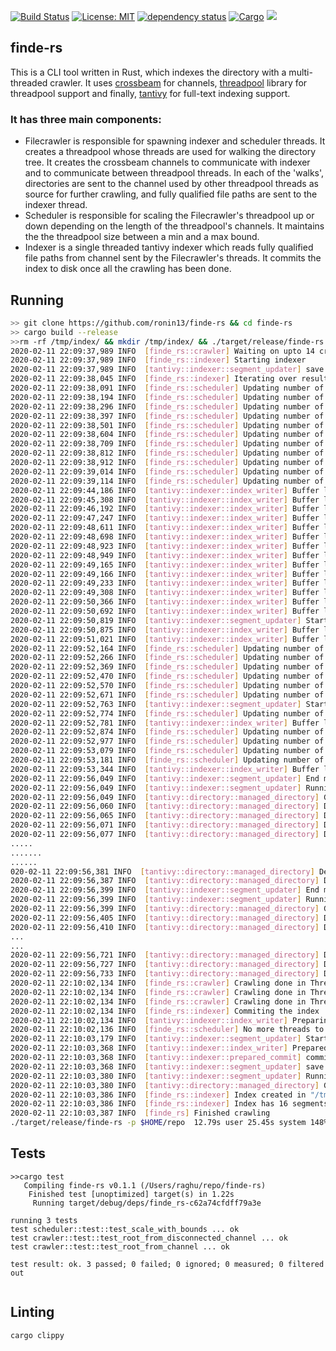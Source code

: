 [![Build Status](https://travis-ci.org/ronin13/finde-rs.svg?branch=master)](https://travis-ci.org/ronin13/finde-rs)
[![License: MIT](https://img.shields.io/badge/License-MIT-yellow.svg)](https://opensource.org/licenses/MIT)
[![dependency status](https://deps.rs/repo/github/ronin13/finde-rs/status.svg)](https://deps.rs/repo/github/ronin13/finde-rs)
[![Cargo](https://img.shields.io/crates/v/finde-rs.svg)](https://crates.io/crates/finde-rs)
[![](https://docs.rs/finde-rs/badge.svg)](https://docs.rs/finde-rs)


finde-rs
--------

This is a CLI tool written in Rust, which indexes the directory with a multi-threaded crawler.
It uses [crossbeam](https://github.com/crossbeam-rs/crossbeam) for channels, [threadpool](https://github.com/rust-threadpool/rust-threadpool)
library for threadpool support and finally, [tantivy](https://github.com/tantivy-search/tantivy) for full-text indexing support.

### It has three main components:
+ Filecrawler is responsible for spawning indexer and scheduler threads. It creates a threadpool whose threads are used for walking the directory tree. It creates the crossbeam channels to communicate with indexer and to communicate between threadpool threads.  In each of the 'walks', directories are sent to the channel used by other threadpool threads as source for further crawling, and fully qualified file paths are sent to the indexer thread.
+ Scheduler is responsible for scaling the Filecrawler's threadpool up or down depending on the length of the threadpool's channels. It maintains the the threadpool size between a min and a max bound.
+ Indexer is a single threaded tantivy indexer which reads fully qualified file paths from channel sent by the Filecrawler's threads. It commits the index to disk once all the crawling has been done.


## Running

```sh
>> git clone https://github.com/ronin13/finde-rs && cd finde-rs
>> cargo build --release
>>rm -rf /tmp/index/ && mkdir /tmp/index/ && ./target/release/finde-rs -p $HOME/repo
2020-02-11 22:09:37,989 INFO  [finde_rs::crawler] Waiting on upto 14 crawler threads
2020-02-11 22:09:37,989 INFO  [finde_rs::indexer] Starting indexer
2020-02-11 22:09:37,989 INFO  [tantivy::indexer::segment_updater] save metas
2020-02-11 22:09:38,045 INFO  [finde_rs::indexer] Iterating over results
2020-02-11 22:09:38,091 INFO  [finde_rs::scheduler] Updating number of threads to 4, length of work queue 445, pool size 3
2020-02-11 22:09:38,194 INFO  [finde_rs::scheduler] Updating number of threads to 5, length of work queue 719, pool size 3
2020-02-11 22:09:38,296 INFO  [finde_rs::scheduler] Updating number of threads to 6, length of work queue 948, pool size 3
2020-02-11 22:09:38,397 INFO  [finde_rs::scheduler] Updating number of threads to 7, length of work queue 1100, pool size 3
2020-02-11 22:09:38,501 INFO  [finde_rs::scheduler] Updating number of threads to 8, length of work queue 1560, pool size 3
2020-02-11 22:09:38,604 INFO  [finde_rs::scheduler] Updating number of threads to 9, length of work queue 1915, pool size 3
2020-02-11 22:09:38,709 INFO  [finde_rs::scheduler] Updating number of threads to 10, length of work queue 2456, pool size 3
2020-02-11 22:09:38,812 INFO  [finde_rs::scheduler] Updating number of threads to 11, length of work queue 2757, pool size 3
2020-02-11 22:09:38,912 INFO  [finde_rs::scheduler] Updating number of threads to 12, length of work queue 3106, pool size 3
2020-02-11 22:09:39,014 INFO  [finde_rs::scheduler] Updating number of threads to 13, length of work queue 3495, pool size 3
2020-02-11 22:09:39,114 INFO  [finde_rs::scheduler] Updating number of threads to 14, length of work queue 3587, pool size 3
2020-02-11 22:09:44,186 INFO  [tantivy::indexer::index_writer] Buffer limit reached, flushing segment with maxdoc=36069.
2020-02-11 22:09:45,308 INFO  [tantivy::indexer::index_writer] Buffer limit reached, flushing segment with maxdoc=34695.
2020-02-11 22:09:46,192 INFO  [tantivy::indexer::index_writer] Buffer limit reached, flushing segment with maxdoc=31888.
2020-02-11 22:09:47,247 INFO  [tantivy::indexer::index_writer] Buffer limit reached, flushing segment with maxdoc=30092.
2020-02-11 22:09:48,611 INFO  [tantivy::indexer::index_writer] Buffer limit reached, flushing segment with maxdoc=29200.
2020-02-11 22:09:48,698 INFO  [tantivy::indexer::index_writer] Buffer limit reached, flushing segment with maxdoc=28548.
2020-02-11 22:09:48,923 INFO  [tantivy::indexer::index_writer] Buffer limit reached, flushing segment with maxdoc=28221.
2020-02-11 22:09:48,949 INFO  [tantivy::indexer::index_writer] Buffer limit reached, flushing segment with maxdoc=28807.
2020-02-11 22:09:49,165 INFO  [tantivy::indexer::index_writer] Buffer limit reached, flushing segment with maxdoc=28801.
2020-02-11 22:09:49,166 INFO  [tantivy::indexer::index_writer] Buffer limit reached, flushing segment with maxdoc=28897.
2020-02-11 22:09:49,233 INFO  [tantivy::indexer::index_writer] Buffer limit reached, flushing segment with maxdoc=29073.
2020-02-11 22:09:49,308 INFO  [tantivy::indexer::index_writer] Buffer limit reached, flushing segment with maxdoc=28772.
2020-02-11 22:09:50,366 INFO  [tantivy::indexer::index_writer] Buffer limit reached, flushing segment with maxdoc=23442.
2020-02-11 22:09:50,692 INFO  [tantivy::indexer::index_writer] Buffer limit reached, flushing segment with maxdoc=22961.
2020-02-11 22:09:50,819 INFO  [tantivy::indexer::segment_updater] Starting merge  - [Seg("1796d91d"), Seg("c900e383"), Seg("ec70b10f"), Seg("16aa60ed"), Seg("39cbdc8e"), Seg("3d0ed2cf"), Seg("8008eb11"), Seg("6f2065bb")]
2020-02-11 22:09:50,875 INFO  [tantivy::indexer::index_writer] Buffer limit reached, flushing segment with maxdoc=21739.
2020-02-11 22:09:51,021 INFO  [tantivy::indexer::index_writer] Buffer limit reached, flushing segment with maxdoc=20742.
2020-02-11 22:09:52,164 INFO  [finde_rs::scheduler] Updating number of threads to 13, length of work queue 0, pool size 3
2020-02-11 22:09:52,266 INFO  [finde_rs::scheduler] Updating number of threads to 12, length of work queue 0, pool size 3
2020-02-11 22:09:52,369 INFO  [finde_rs::scheduler] Updating number of threads to 11, length of work queue 0, pool size 3
2020-02-11 22:09:52,470 INFO  [finde_rs::scheduler] Updating number of threads to 10, length of work queue 0, pool size 3
2020-02-11 22:09:52,570 INFO  [finde_rs::scheduler] Updating number of threads to 9, length of work queue 0, pool size 3
2020-02-11 22:09:52,671 INFO  [finde_rs::scheduler] Updating number of threads to 8, length of work queue 0, pool size 3
2020-02-11 22:09:52,763 INFO  [tantivy::indexer::segment_updater] Starting merge  - [Seg("f148a79a"), Seg("4ea4e78e"), Seg("300bb83b"), Seg("ba7ab83d"), Seg("842d1485"), Seg("fdcb2443"), Seg("1761fca7"), Seg("13adde49")]
2020-02-11 22:09:52,774 INFO  [finde_rs::scheduler] Updating number of threads to 7, length of work queue 0, pool size 3
2020-02-11 22:09:52,781 INFO  [tantivy::indexer::index_writer] Buffer limit reached, flushing segment with maxdoc=19071.
2020-02-11 22:09:52,874 INFO  [finde_rs::scheduler] Updating number of threads to 6, length of work queue 0, pool size 3
2020-02-11 22:09:52,977 INFO  [finde_rs::scheduler] Updating number of threads to 5, length of work queue 0, pool size 3
2020-02-11 22:09:53,079 INFO  [finde_rs::scheduler] Updating number of threads to 4, length of work queue 0, pool size 3
2020-02-11 22:09:53,181 INFO  [finde_rs::scheduler] Updating number of threads to 3, length of work queue 0, pool size 3
2020-02-11 22:09:53,344 INFO  [tantivy::indexer::index_writer] Buffer limit reached, flushing segment with maxdoc=17913.
2020-02-11 22:09:56,049 INFO  [tantivy::indexer::segment_updater] End merge Tracked(Some(InnerSegmentMeta { segment_id: Seg("40a23565"), max_doc: 247520, deletes: None }))
2020-02-11 22:09:56,049 INFO  [tantivy::indexer::segment_updater] Running garbage collection
2020-02-11 22:09:56,049 INFO  [tantivy::directory::managed_directory] Garbage collect
2020-02-11 22:09:56,060 INFO  [tantivy::directory::managed_directory] Deleted "c900e3831c154e7fa7eda0f88bf30a61.term"
2020-02-11 22:09:56,065 INFO  [tantivy::directory::managed_directory] Deleted "8008eb11dd764db19571ad9772a0bb17.term"
2020-02-11 22:09:56,071 INFO  [tantivy::directory::managed_directory] Deleted "39cbdc8e211641119539083853a6f5c9.store"
2020-02-11 22:09:56,077 INFO  [tantivy::directory::managed_directory] Deleted "8008eb11dd764db19571ad9772a0bb17.fieldnorm"
.....
.......
......
020-02-11 22:09:56,381 INFO  [tantivy::directory::managed_directory] Deleted "1796d91d0c3045b1ad40cf8d1902b7d1.posidx"
2020-02-11 22:09:56,387 INFO  [tantivy::directory::managed_directory] Deleted "16aa60ed09904d7c89476cb5a3d1c0f4.posidx"
2020-02-11 22:09:56,399 INFO  [tantivy::indexer::segment_updater] End merge Tracked(Some(InnerSegmentMeta { segment_id: Seg("0809d548"), max_doc: 204427, deletes: None }))
2020-02-11 22:09:56,399 INFO  [tantivy::indexer::segment_updater] Running garbage collection
2020-02-11 22:09:56,399 INFO  [tantivy::directory::managed_directory] Garbage collect
2020-02-11 22:09:56,405 INFO  [tantivy::directory::managed_directory] Deleted "f148a79a02dd4c9b9ff9215c9a2dabe7.posidx"
2020-02-11 22:09:56,410 INFO  [tantivy::directory::managed_directory] Deleted "13adde499f9f49fbb4e1118ad7dd1b86.pos"
...
...
2020-02-11 22:09:56,721 INFO  [tantivy::directory::managed_directory] Deleted "ba7ab83d5a9f4d84984a9140654a632e.idx"
2020-02-11 22:09:56,727 INFO  [tantivy::directory::managed_directory] Deleted "f148a79a02dd4c9b9ff9215c9a2dabe7.fieldnorm"
2020-02-11 22:09:56,733 INFO  [tantivy::directory::managed_directory] Deleted "ba7ab83d5a9f4d84984a9140654a632e.term"
2020-02-11 22:10:02,134 INFO  [finde_rs::crawler] Crawling done in ThreadId(4), leaving, bye!
2020-02-11 22:10:02,134 INFO  [finde_rs::crawler] Crawling done in ThreadId(2), leaving, bye!
2020-02-11 22:10:02,134 INFO  [finde_rs::crawler] Crawling done in ThreadId(3), leaving, bye!
2020-02-11 22:10:02,134 INFO  [finde_rs::indexer] Commiting the index
2020-02-11 22:10:02,134 INFO  [tantivy::indexer::index_writer] Preparing commit
2020-02-11 22:10:02,136 INFO  [finde_rs::scheduler] No more threads to schedule, I am done. Bye!
2020-02-11 22:10:03,179 INFO  [tantivy::indexer::segment_updater] Starting merge  - [Seg("c2c9ef75"), Seg("6819f3af"), Seg("65315b70"), Seg("7dcfec38"), Seg("8c8c6ad3"), Seg("6b5f306a"), Seg("b5c31021"), Seg("3e3ec5c0")]
2020-02-11 22:10:03,368 INFO  [tantivy::indexer::index_writer] Prepared commit 499568
2020-02-11 22:10:03,368 INFO  [tantivy::indexer::prepared_commit] committing 499568
2020-02-11 22:10:03,368 INFO  [tantivy::indexer::segment_updater] save metas
2020-02-11 22:10:03,380 INFO  [tantivy::indexer::segment_updater] Running garbage collection
2020-02-11 22:10:03,380 INFO  [tantivy::directory::managed_directory] Garbage collect
2020-02-11 22:10:03,386 INFO  [finde_rs::indexer] Index created in "/tmp/index"
2020-02-11 22:10:03,386 INFO  [finde_rs::indexer] Index has 16 segments
2020-02-11 22:10:03,387 INFO  [finde_rs] Finished crawling
./target/release/finde-rs -p $HOME/repo  12.79s user 25.45s system 148% cpu 25.719 total
```


## Tests

```
>>cargo test
   Compiling finde-rs v0.1.1 (/Users/raghu/repo/finde-rs)
    Finished test [unoptimized] target(s) in 1.22s
     Running target/debug/deps/finde_rs-c62a74cfdff79a3e

running 3 tests
test scheduler::test::test_scale_with_bounds ... ok
test crawler::test::test_root_from_disconnected_channel ... ok
test crawler::test::test_root_from_channel ... ok

test result: ok. 3 passed; 0 failed; 0 ignored; 0 measured; 0 filtered out


```

## Linting

```
cargo clippy
```